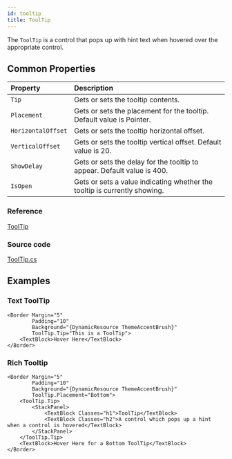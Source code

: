 ```yaml
---
id: tooltip
title: ToolTip
---
```


The `ToolTip` is a control that pops up with hint text when hovered over the appropriate control.

## Common Properties

| Property | Description |
| :--- | :--- |
| `Tip` | Gets or sets the tooltip contents. |
| `Placement` | Gets or sets the placement for the tooltip. Default value is Pointer. |
| `HorizontalOffset` | Gets or sets the tooltip horizontal offset. |
| `VerticalOffset` | Gets or sets the tooltip vertical offset. Default value is 20. |
| `ShowDelay` | Gets or sets the delay for the tooltip to appear. Default value is 400. |
| `IsOpen` | Gets or sets a value indicating whether the tooltip is currently showing. |

### Reference

[ToolTip](http://reference.avaloniaui.net/api/Avalonia.Controls/ToolTip/)

### Source code

[ToolTip.cs](https://github.com/AvaloniaUI/Avalonia/blob/master/src/Avalonia.Controls/ToolTip.cs)

## Examples

### Text ToolTip

```markup
<Border Margin="5"
        Padding="10"
        Background="{DynamicResource ThemeAccentBrush}"
        ToolTip.Tip="This is a ToolTip">
    <TextBlock>Hover Here</TextBlock>
</Border>
```

### Rich Tooltip

```markup
<Border Margin="5"
        Padding="10"
        Background="{DynamicResource ThemeAccentBrush}"
        ToolTip.Placement="Bottom">
    <ToolTip.Tip>
        <StackPanel>
            <TextBlock Classes="h1">ToolTip</TextBlock>
            <TextBlock Classes="h2">A control which pops up a hint when a control is hovered</TextBlock>
        </StackPanel>
    </ToolTip.Tip>
    <TextBlock>Hover Here for a Bottom ToolTip</TextBlock>
</Border>
```
